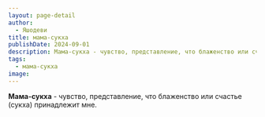 ```yaml
---
layout: page-detail
author:
  - Яшодеви
title: мама-сукха
publishDate: 2024-09-01
description: Мама-сукха - чувство, представление, что блаженство или счастье (сукха) принадлежит мне.
tags:
  - мама-сукха
image:
---
```

**Мама-сукха** - чувство, представление, что блаженство или счастье (сукха) принадлежит мне.

